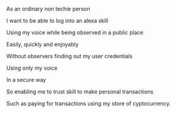 As an ordinary non techie person

I want to be able to log into an alexa skill

Using my voice while being observed in a public place

Easily, quickly and enjoyably

Without observers finding out my user credentials

Using only my voice

In a secure way

So enabling me to trust skill to make personal transactions

Such as paying for transactions using my store of cyptocurrency.
